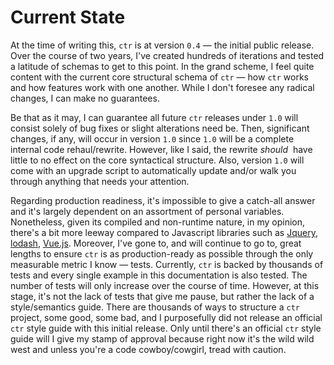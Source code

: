 # Current State

At the time of writing this, `ctr` is at version `0.4` &mdash; the initial public release. Over the course of two years, I've created hundreds of iterations and tested a latitude of schemas to get to this point. In the grand scheme, I feel quite content with the current core structural schema of `ctr` &mdash; how `ctr` works and how features work with one another. While I don't foresee any radical changes, I can make no guarantees.

Be that as it may, I can guarantee all future `ctr` releases under `1.0` will consist solely of bug fixes or slight alterations need be. Then, significant changes, if any, will occur in version `1.0` since `1.0` will be a complete internal code rehaul/rewrite. However, like I said, the rewrite _should_&nbsp; have little to no effect on the core syntactical structure. Also, version `1.0` will come with an upgrade script to automatically update and/or walk you through anything that needs your attention.

Regarding production readiness, it's impossible to give a catch-all answer and it's largely dependent on an assortment of personal variables. Nonetheless, given its compiled and non-runtime nature, in my opinion, there's a bit more leeway compared to Javascript libraries such as [Jquery](https://jquery.com/), [lodash](https://lodash.com/), [Vue.js](https://vuejs.org/). Moreover, I've gone to, and will continue to go to, great lengths to ensure `ctr` is as production-ready as possible through the only measurable metric I know &mdash; tests. Currently, `ctr` is backed by thousands of tests and every single example in this documentation is also tested. The number of tests will only increase over the course of time. However, at this stage, it's not the lack of tests that give me pause, but rather the lack of a style/semantics guide. There are thousands of ways to structure a `ctr` project, some good, some bad, and I purposefully did not release an official `ctr` style guide with this initial release. Only until there's an official `ctr` style guide will I give my stamp of approval because right now it's the wild wild west and unless you're a code cowboy/cowgirl, tread with caution.

<div class="cf"></div>
<div class="end"></div>

